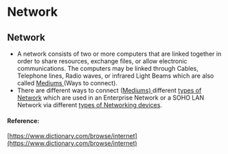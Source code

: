 # Network

## Network

* A network consists of two or more computers that are linked together in order to share resources, exchange files, or allow electronic communications. The computers may be linked through Cables, Telephone lines, Radio waves, or infrared Light Beams which are also called [Mediums ](medium.md#ways-medium-to-connect-two-or-more-computers)\(Ways to connect\).
* There are different ways to connect \([Mediums\) ](medium.md)different [types of Network](types-of-network.md) which are used in an Enterprise Network or a SOHO LAN Network via different [types of Networking devices](untitled-33.md).

#### Reference:

[https://www.dictionary.com/browse/internet](https://www.dictionary.com/browse/internet)

